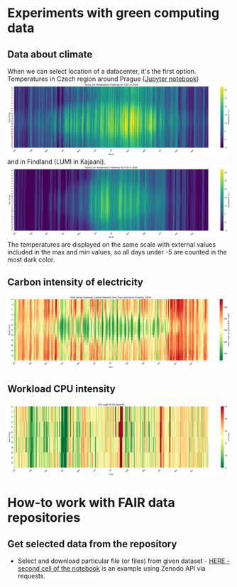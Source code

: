 # Experiments with green computing data
## Data about climate
When we can select location of a datacenter, it's the first option. Temperatures in Czech region around Prague ([Jupyter notebook](/examples/ERA5-temperature.ipynb))
![](images/t2mCZ012020.png) and in Findland (LUMI in Kajaani). ![](images/t2mFI1D2020.png) The temperatures are displayed on the same scale with external values included in the max and min values, so all days under -5 are counted in the most dark color.

## Carbon intensity of electricity
![](images/CO2I-CZ-2024-heatmap.png)
## Workload CPU intensity
![](images/Adan15-2024-heatmap.png)
# How-to work with FAIR data repositories
## Get selected data from the repository
* Select and download particular file (or files) from given dataset - [HERE - second cell of the notebook](/examples/ERA5-temperature.ipynb) is an example using Zenodo API via requests.
